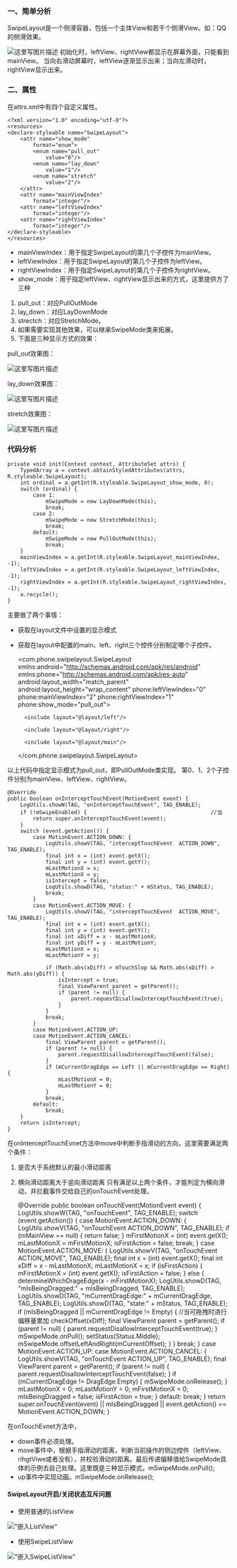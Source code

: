 ### 一、简单分析
SwipeLayout是一个侧滑容器，包括一个主体View和若干个侧滑View。如：QQ的侧滑效果。

![这里写图片描述](preview/SwipeLayout_00.png)
初始化时，leftView、rightView都显示在屏幕外面，只能看到mainView。
当向右滑动屏幕时，leftView逐渐显示出来；当向左滑动时，rightView显示出来。

### 二、属性
在attrs.xml中有四个自定义属性。
```
<?xml version="1.0" encoding="utf-8"?>
<resources>
<declare-styleable name="SwipeLayout">
    <attr name="show_mode"
        format="enum">
        <enum name="pull_out"
            value="0"/>
        <enum name="lay_down"
            value="1"/>
        <enum name="stretch"
            value="2"/>
    </attr>
    <attr name="mainViewIndex"
        format="integer"/>
    <attr name="leftViewIndex"
        format="integer"/>
    <attr name="rightViewIndex"
        format="integer"/>
</declare-styleable>
</resources>
```
* mainViewIndex：用于指定SwipeLayout的第几个子控件为mainView。
* leftViewIndex：用于指定SwipeLayout的第几个子控件为leftView。
* rightViewIndex：用于指定SwipeLayout的第几个子控件为rightView。
* show_mode：用于指定leftView、rightView显示出来的方式，这里提供方了三种
1. pull_out：对应PullOutMode
2. lay_down：对应LayDownMode
3. strectch：对应StretchMode。
4. 如果需要实现其他效果，可以继承SwipeMode类来拓展。
5. 下面是三种显示方式的效果：

pull_out效果图：

![这里写图片描述](preview/SwipeLayout_pullout_00.gif)

lay_down效果图：

![这里写图片描述](preview/SwipeLayout_laydown_00.gif)

stretch效果图：

![这里写图片描述](preview/SwipeLayout_stretch_00.gif)

### 代码分析

    private void init(Context context, AttributeSet attrs) {
		TypedArray a = context.obtainStyledAttributes(attrs, R.styleable.SwipeLayout);
		int ordinal = a.getInt(R.styleable.SwipeLayout_show_mode, 0);
		switch (ordinal) {
			case 1:
				mSwipeMode = new LayDownMode(this);
				break;
			case 2:
				mSwipeMode = new StretchMode(this);
				break;
			default:
				mSwipeMode = new PullOutMode(this);
				break;
		}
		mainViewIndex = a.getInt(R.styleable.SwipeLayout_mainViewIndex, -1);
		leftViewIndex = a.getInt(R.styleable.SwipeLayout_leftViewIndex, -1);
		rightViewIndex = a.getInt(R.styleable.SwipeLayout_rightViewIndex, -1);
		a.recycle();
	}
主要做了两个事情：
* 获取在layout文件中设置的显示模式
* 获取在layout中配置的main、left、right三个控件分别制定哪个子控件。

    <?xml version="1.0" encoding="utf-8"?>
	<com.phone.swipelayout.SwipeLayout
	    xmlns:android="http://schemas.android.com/apk/res/android"
	    xmlns:phone="http://schemas.android.com/apk/res-auto"
	    android:layout_width="match_parent"
	    android:layout_height="wrap_content"
	    phone:leftViewIndex="0"
	    phone:mainViewIndex="2"
	    phone:rightViewIndex="1"
	    phone:show_mode="pull_out">
	
	    <include layout="@layout/left"/>
	
	    <include layout="@layout/right"/>
	
	    <include layout="@layout/main"/>
	
	</com.phone.swipelayout.SwipeLayout>

以上代码中指定显示模式为pull_out，即PullOutMode类实现。
第0、1、2个子控件分别为mainView、leftView、rightView。


    @Override
	public boolean onInterceptTouchEvent(MotionEvent event) {
		LogUtils.showW(TAG, "onInterceptTouchEvent", TAG_ENABLE);
		if (!mSwipeEnabled) {										//当
			return super.onInterceptTouchEvent(event);     
		}
		switch (event.getAction()) {
			case MotionEvent.ACTION_DOWN: {
				LogUtils.showV(TAG, "interceptTouchEvent  ACTION_DOWN", TAG_ENABLE);
				final int x = (int) event.getX();
				final int y = (int) event.getY();
				mLastMotionX = x;
				mLastMotionX = y;
				isIntercept = false;
				LogUtils.showD(TAG, "status:" + mStatus, TAG_ENABLE);
				break;
			}
			case MotionEvent.ACTION_MOVE: {
				LogUtils.showV(TAG, "interceptTouchEvent  ACTION_MOVE", TAG_ENABLE);
				final int x = (int) event.getX();
				final int y = (int) event.getY();
				final int xDiff = x - mLastMotionX;
				final int yDiff = y - mLastMotionY;
				mLastMotionX = x;
				mLastMotionY = y;

				if (Math.abs(xDiff) > mTouchSlop && Math.abs(xDiff) > Math.abs(yDiff)) {
					isIntercept = true;
					final ViewParent parent = getParent();
					if (parent != null) {
						parent.requestDisallowInterceptTouchEvent(true);
					}
				}
				break;
			}
			case MotionEvent.ACTION_UP:
			case MotionEvent.ACTION_CANCEL:
				final ViewParent parent = getParent();
				if (parent != null) {
					parent.requestDisallowInterceptTouchEvent(false);
				}
				if (mCurrentDragEdge == Left || mCurrentDragEdge == Right) {
					mLastMotionX = 0;
					mLastMotionY = 0;
				}
				break;
			default:
				break;
		}
		return isIntercept;
	}
在onInterceptTouchEvnet方法中move中判断手指滑动的方向，这里需要满足两个条件：
1. 是否大于系统默认的最小滑动距离
2. 横向滑动距离大于竖向滑动距离
只有满足以上两个条件，才能判定为横向滑动，并拦截事件交给自己的onTouchEvent处理。

    @Override
	public boolean onTouchEvent(MotionEvent event) {
		LogUtils.showW(TAG, "onTouchEvent", TAG_ENABLE);
		switch (event.getAction()) {
			case MotionEvent.ACTION_DOWN: {
				LogUtils.showV(TAG, "onTouchEvent  ACTION_DOWN", TAG_ENABLE);
				if (mMainView == null) {
					return false;
				}
				mFirstMotionX = (int) event.getX();
				mLastMotionX = mFirstMotionX;
				isFirstAction = false;
				break;
			}
			case MotionEvent.ACTION_MOVE: {
				LogUtils.showV(TAG, "onTouchEvent  ACTION_MOVE", TAG_ENABLE);
				final int x = (int) event.getX();
				final int xDiff = x - mLastMotionX;
				mLastMotionX = x;
				if (isFirstAction) {
					mFirstMotionX = (int) event.getX();
					isFirstAction = false;
				} else {
					determineWhichDrageEdge(x - mFirstMotionX);
					LogUtils.showD(TAG, "mIsBeingDragged:" + mIsBeingDragged, TAG_ENABLE);
					LogUtils.showD(TAG, "mCurrentDragEdge:" + mCurrentDragEdge, TAG_ENABLE);
					LogUtils.showD(TAG, "state:" + mStatus, TAG_ENABLE);
					if (mIsBeingDragged || mCurrentDragEdge != Empty) {
						//当可拖拽时进行偏移量累加
						checkOffset(xDiff);
						final ViewParent parent = getParent();
						if (parent != null) {
							parent.requestDisallowInterceptTouchEvent(true);
						}
						mSwipeMode.onPull();
						setStatus(Status.Middle);
						mSwipeMode.offsetLeftAndRight(mCurrentOffset);
					}
				}
				break;
			}
			case MotionEvent.ACTION_UP:
			case MotionEvent.ACTION_CANCEL: {
				LogUtils.showV(TAG, "onTouchEvent  ACTION_UP", TAG_ENABLE);
				final ViewParent parent = getParent();
				if (parent != null) {
					parent.requestDisallowInterceptTouchEvent(false);
				}
				if (mCurrentDragEdge != DragEdge.Empty) {
					mSwipeMode.onRelease();
				}
				mLastMotionX = 0;
				mLastMotionY = 0;
				mFirstMotionX = 0;
				mIsBeingDragged = false;
				isFirstAction = true;
			}
			default:
				break;
		}
		return super.onTouchEvent(event) || mIsBeingDragged || event.getAction() == MotionEvent.ACTION_DOWN;
	}

在onTouchEvnet方法中，
* down事件必须处理。
* move事件中，根据手指滑动的距离，判断当前操作的侧边控件（leftView、rihgtViwe或者没有），并校验滑动的距离。最后传递偏移值给SwipeMode具体的示例去自己处理。这里既是三种显示模式。mSwipeMode.onPull();
* up事件中实现动画。mSwipeMode.onRelease();

#### SwipeLayout开启/关闭状态互斥问题

* 使用普通的ListView

!["嵌入ListView"](preview/SwipeLayout_embed_00.gif)

* 使用SwipeListView

!["嵌入SwipeListView"](preview/SwipeLayout_embed_01.gif)

